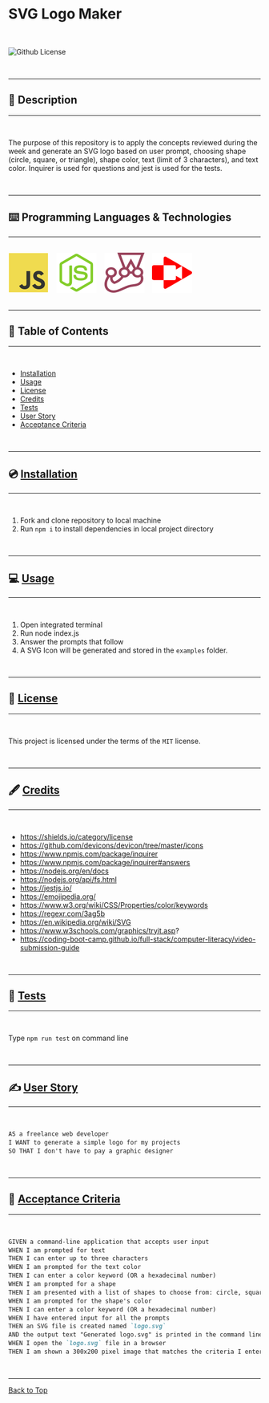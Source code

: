 # SVG Logo Maker

</br>

![Github License](https://img.shields.io/badge/license-MIT-blue.svg)

</br>

---

##   📝 Description


---

</br>

The purpose of this repository is to apply the concepts reviewed during the week and generate an SVG logo based on user prompt, choosing shape (circle, square, or triangle), shape color, text (limit of 3 characters), and text color. Inquirer is used for questions and jest is used for the tests.

</br>

---


##   ⌨️ Programming Languages & Technologies
---

</br>

<div style="display: inline_block">

<img src="./assets/javascript.svg" alt="JavaScript">
&nbsp;&nbsp;
<img src="./assets/nodejs.svg" alt="NodeJS">
&nbsp;&nbsp;
<img src="./assets/jest.svg" alt="Jest">
&nbsp;&nbsp;
<img src="./assets/screen-castify-red.svg" alt="screencastify">

</div>

</br>


---

## 📑 Table of Contents

---

</br>

- [Installation](#💿-installation)
- [Usage](#💻-usage)
- [License](#🔏-license)
- [Credits](#🖋️-credits)
- [Tests](#🧪-tests)
- [User Story](#✍️-user-story)
- [Acceptance Criteria](#👏-acceptance-criteria)


</br>


---

##  💿 [Installation](#📑-table-of-contents)

---

</br>

1. Fork and clone repository to local machine 
2. Run `npm i` to install dependencies in local project directory


</br>


---

##   💻 [Usage](#📑-table-of-contents)

---

</br>

1. Open integrated terminal
2. Run node index.js
3. Answer the prompts that follow
4. A SVG Icon will be generated and stored in the `examples` folder.

</br>


---

##  🔏 [License](#📑-table-of-contents)

---

</br>


 This project is licensed under the terms of the `MIT` license. 


</br>


---

## 🖋️ [Credits](#📑-table-of-contents)

---

</br>


- https://shields.io/category/license
- https://github.com/devicons/devicon/tree/master/icons
- https://www.npmjs.com/package/inquirer
- https://www.npmjs.com/package/inquirer#answers
- https://nodejs.org/en/docs
- https://nodejs.org/api/fs.html
- https://jestjs.io/
- https://emojipedia.org/
- https://www.w3.org/wiki/CSS/Properties/color/keywords
- https://regexr.com/3ag5b
- https://en.wikipedia.org/wiki/SVG
- https://www.w3schools.com/graphics/tryit.asp?
- https://coding-boot-camp.github.io/full-stack/computer-literacy/video-submission-guide

</br>


---

##   🧪 [Tests](#📑-table-of-contents)

---

</br>



Type `npm run test` on command line


</br>


---

## ✍️ [User Story](#📑-table-of-contents)

---

</br>

```md
AS a freelance web developer
I WANT to generate a simple logo for my projects
SO THAT I don't have to pay a graphic designer
```

</br>

---

## 👏 [Acceptance Criteria](#📑-table-of-contents)

---

</br>


```md
GIVEN a command-line application that accepts user input
WHEN I am prompted for text
THEN I can enter up to three characters
WHEN I am prompted for the text color
THEN I can enter a color keyword (OR a hexadecimal number)
WHEN I am prompted for a shape
THEN I am presented with a list of shapes to choose from: circle, square, triangle, `inverted triangle` and `ellipse` 
WHEN I am prompted for the shape's color
THEN I can enter a color keyword (OR a hexadecimal number)
WHEN I have entered input for all the prompts
THEN an SVG file is created named `logo.svg`
AND the output text "Generated logo.svg" is printed in the command line
WHEN I open the `logo.svg` file in a browser
THEN I am shown a 300x200 pixel image that matches the criteria I entered
```

</br>


---

[Back to Top](#svg-logo-maker)